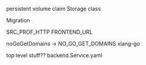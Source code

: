 persistent volume claim Storage class

Migration

SRC_PROF_HTTP
FRONTEND_URL

noGoGetDomains -> NO_GO_GET_DOMAINS xlang-go

top level stuff?? backend.Service.yaml
